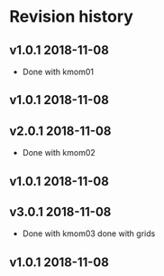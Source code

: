 Revision history
===================
v1.0.1 2018-11-08
----------------------
* Done with kmom01


v1.0.1 2018-11-08
----------------------
<!-- ------------------------------------- -->

v2.0.1 2018-11-08
----------------------
* Done with kmom02


v1.0.1 2018-11-08
----------------------
<!-- ------------------------------------- -->

v3.0.1 2018-11-08
----------------------
* Done with kmom03
done with grids


v1.0.1 2018-11-08
----------------------
<!-- ------------------------------------- -->
